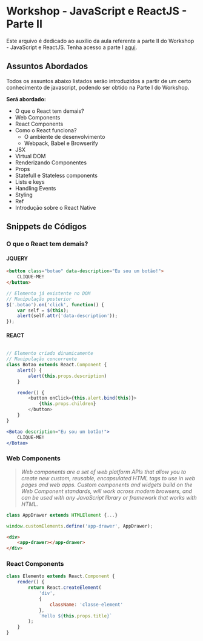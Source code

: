 # Workshop - JavaScript e ReactJS - Parte II
Este arquivo é dedicado ao auxílio da aula referente a parte II do Workshop - JavaScript e ReactJS. Tenha acesso a parte I [aqui](../parte%201/README.md).


## Assuntos Abordados
Todos os assuntos abaixo listados serão introduzidos a partir de um certo conhecimento de javascript, podendo ser obtido na Parte I do Workshop.

**Será abordado:**

* O que o React tem demais?
* Web Components
* React Components
* Como o React funciona?
    - O ambiente de desenvolvimento
    - Webpack, Babel e Browserify
* JSX
* Virtual DOM
* Renderizando Componentes
* Props
* Statefull e Stateless components
* Lists e keys
* Handling Events
* Styling
* Ref
* Introdução sobre o React Native

## Snippets de Códigos

### O que o React tem demais?

#### JQUERY ####
```html
<button class="botao" data-description="Eu sou um botão!">
    CLIQUE-ME!
</button>
```

```javascript
// Elemento já existente no DOM
// Manipulação posterior
$('.botao').on('click', function() {
    var self = $(this);
    alert(self.attr('data-description'));
});
```

#### REACT ####
```javascript

// Elemento criado dinamicamente
// Manipulação concorrente
class Botao extends React.Component {
    alert() {
        alert(this.props.description)
    }

    render() {
        <button onClick={this.alert.bind(this)}>
            {this.props.children}
        </button>
    } 
}
```

```jsx
<Botao description="Eu sou um botão!">
    CLIQUE-ME!
</Botao>
```

### Web Components
> *Web components are a set of web platform APIs that allow you to create new custom, reusable, encapsulated HTML tags to use in web pages and web apps. Custom components and widgets build on the Web Component standards, will work across modern browsers, and can be used with any JavaScript library or framework that works with HTML.*

```javascript
class AppDrawer extends HTMLElement {...}

window.customElements.define('app-drawer', AppDrawer);
```

```html
<div>
    <app-drawer></app-drawer>
</div>
```

### React Components
```javascript
class Elemento extends React.Component {
    render() {
        return React.createElement(
            'div',
            {
                className: 'classe-element'
            },
            `Hello ${this.props.title}`
        );
    }
}
```